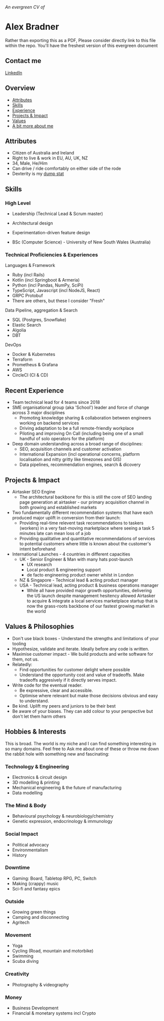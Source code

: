*An evergreen CV of*

# Alex Bradner 

Rather than exporting this as a PDF, Please consider directly link to this file within the repo. You'll have the freshest version of this evergreen document

## Contact me

[LinkedIn](https://www.linkedin.com/in/alexbradner/)

## Overview

* [Attributes](#attributes)
* [Skills](#skills)
* [Experience](#recent-experience)
* [Projects & Impact](#projects--impact)
* [Values](#values--philosophies)
* [A bit more about me](#hobbies--interests)

## Attributes

* Citizen of Australia and Ireland
* Right to live & work in EU, AU, UK, NZ
* 34, Male, He/Him
* Can drive / ride comfortably on either side of the rode
* Dexterity is my [dump stat](https://dnd4.fandom.com/wiki/Dump_stat)

## Skills

### High Level

* Leadership (Technical Lead & Scrum master)
* Architectural design
* Experimentation-driven feature design

* BSc (Computer Science) - University of New South Wales (Australia)

### Technical Proficiencies & Experiences

Languages & Framework

* Ruby (incl Rails)
* Kotlin (incl Springboot & Armeria)
* Python (incl Pandas, NumPy, SciPi)
* TypeScript, Javascript (incl NodeJS, React)
* GRPC Protobuf
* There are others, but these I consider "Fresh"

Data Pipeline, aggregation & Search

* SQL (Postgres, Snowflake)
* Elastic Search
* Algolia
* DBT

DevOps

* Docker & Kubernetes
* Terraform
* Prometheus & Grafana
* AWS
* CircleCI (CI & CD)

## Recent Experience

* Team technical lead for 4 teams since 2018
* SME organisational group (aka 'School') leader and force of change across 3 major disciplines
  * Promoting knowledge sharing & collaboration between engineers working on backend services
  * Driving adaptation to be a full remote-friendly workplace
  * Piloting and improving On Call (including being one of a small handful of solo operators for the platform)
* Deep domain understanding across a broad range of disciplines:
  * SEO, acquisition channels and customer activation
  * International Expansion (incl operational concerns, platform localisation and nitty gritty like timezones and GIS)
  * Data pipelines, recommendation engines, search & dicovery

## Projects & Impact

* Airtasker SEO Engine
  * The architectural backbone for this is still the core of SEO landing page generation at airtasker - our primary acquisition channel in both growing and established markets
* Two fundamentally different recommendation systems that have each produced major uplift in conversion from their launch:
  * Providing real-time relevent task recommendations to taskers (workers) in a very fast-moving marketplace where seeing a task 5 minutes late can mean loss of a job
  * Providing qualitative and quantitative recommendations of services to potential customers where little is known about the customer's intent beforehand
* International Launches - 4 countries in different capacities
  * UK - Senior Engineer & Man with many hats post-launch
    * UX research
    * Local product & engineering support
    * de facto engineering product owner whilst in London
  * NZ & Singapore - Technical lead & acting product manager
  * USA - Technical lead, acting product & business operations manager
    * While all have provided major growth opportunities, delivering the US launch despite management hesitency allowed Airtasker to acquire & integrate a local services marketplace startup that is now the grass-roots backbone of our fastest growing market in the world

## Values & Philosophies

* Don't use black boxes - Understand the strengths and limitations of your tooling
* Hypothesize, validate and iterate. Ideally before any code is written.
* Maximise customer impact - We build products and write software for them, not us.
* Relatedly:
  * Find opportunities for customer delight where possible
  * Understand the opportunity cost and value of tradeoffs. Make tradeoffs aggresively if it directly serves impact.
* Write code for the eventual reader.
  * Be expressive, clear and accessible.
  * Optimise where relevant but make those decisions obvious and easy to understand.
* Be kind. Uplift my peers and juniors to be their best
* Be aware of your biases. They can add colour to your perspective but don't let them harm others

## Hobbies & Interests

This is broad. The world is my niche and I can find something interesting in so many domains.
Feel free to Ask me about one of these or throw me down the rabbit hole with something new and fascinating:

### Technology & Engineering

* Electronics & circuit design
* 3D modelling & printing
* Mechanical engineering & the future of manufacturing
* Data modelling

### The Mind & Body

* Behavioural psychology & neurobiology/chemistry
* Genetic expression, endocrinology & immunology

### Social Impact

* Political advocacy
* Environmentalism
* History

### Downtime

* Gaming: Board, Tabletop RPG, PC, Switch
* Making (crappy) music
* Sci-fi and fantasy epics

### Outside

* Growing green things
* Camping and disconnecting
* Agritech

### Movement

* Yoga
* Cycling (Road, mountain and motorbike)
* Swimming
* Scuba diving

### Creativity

* Photography & videography

### Money

* Business Development
* Financial & monetary systems incl Crypto
